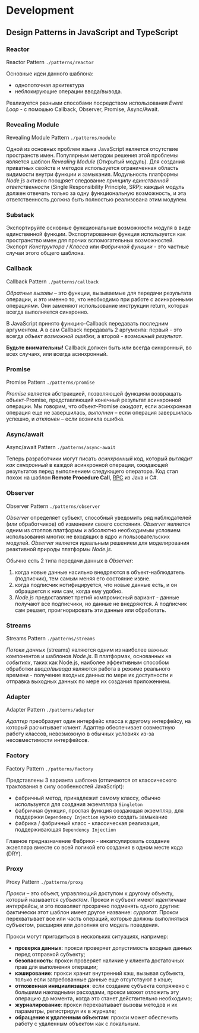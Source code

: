 # Development

## Design Patterns in JavaScript and TypeScript

### Reactor

Reactor Pattern `./patterns/reactor`

Oсновные идеи данного шаблона:

- однопоточная архитектура
- неблокирующие операции ввода/вывода.

Реализуется разными способами посредством использования *Event Loop* - с помошью Callback, Observer, Promise, Async/Await.

### Revealing Module

Revealing Module Pattern `./patterns/module`

Одной из основных проблем языка JavaScript является отсутствие пространств имен. Популярным методом решения этой проблемы является шаблон *Revealing Module* (Открытый модуль). Для создания приватных свойств и методов используется ограниченная область видимости внутри функции и замыкания. Модульность платформы *Node.js* активно поощряет следование *принципу единственной ответственности* (Single Responsibility Principle, SRP): каждый модуль должен отвечать только за одну функциональную возможность, и эта ответственность должна быть
полностью реализована этим модулем.

### Substack

Экспортируйте основные функциональные возможности модуля в виде единственной функции. Экспортированная функция используется как пространство имен для прочих вспомогательных возможностей. Экспорт *Конструктора / Класса* или *Фабричной функции* - это частные случаи этого общего шаблона.

### Callback

Callback Pattern `./patterns/callback`

*Обратные вызовы* – это функции, вызываемые для передачи результата операции, и это именно то, что необходимо при работе с асинхронными операциями. Они заменяют использование инструкции return, которая всегда выполняется синхронно.

В JavaScript принято функцию-Callback передавать последним аргументом. А в сам Callback передавать 2 аргумента: первый - это всегда *объект возможной ошибки*, а второй - *возможный результат*.

**Будьте внимательны!** Callback должен быть или всегда синхронный, во всех случаях, или всегда асинхронный.

### Promise

Promise Pattern `./patterns/promise`

*Promise* является абстракцией, позволяющей функциям возвращать объект-Promise, представляющий конечный результат асинхронной операции. Мы говорим, что объект-Promise *ожидает*, если асинхронная операция еще не завершилась, *выполнен* – если операция завершилась успешно, и *отклонен* – если возникла ошибка.

### Async/await

Async/await Pattern `./patterns/async-await`

Теперь разработчики могут писать *асинхронный* код, который *выглядит как синхронный* в каждой асинхронной операции, ожидающей результатов перед выполнением следующего оператора. Код стал похож на шаблон **Remote Procedure Call**, [RPC](https://ru.wikipedia.org/wiki/Remote_Procedure_Call) из Java и С#.

### Observer

Observer Pattern `./patterns/observer`

*Observer* определяет субъект, способный уведомить ряд наблюдателей (или обработчиков) об изменении своего состояния. *Observer* является одним из столпов платформы и абсолютно необходимым условием использования многих не входящих в ядро и пользовательских модулей. *Observer* является идеальным решением для моделирования реактивной природы платформы *Node.js*.

Обычно есть 2 типа передачи данных в *Observer*:

1. когда новые данные насильно внедряются в объект-наблюдатель (подписчик), тем самым меняя его состояние извне.
2. когда подписчик нотифицируется, что новые данные есть, и он обращается к ним сам, когда ему удобно.
3. *Node.js* предоставляет третий компромисный вариант - данные получают все подписчики, но данные не внедряются. А подписчик сам решает, проигнорировать эти данные или обработать.

### Streams

Streams Pattern `./patterns/streams`

*Потоки данных* (streams) являются одним из наиболее важных компонентов и шаблонов *Node.js*. В платформах, основанных на *событиях*, таких как Node.js, наиболее эффективным
способом обработки *ввода/вывода* являются работа в режиме реального времени - получение входных данных по мере их доступности и отправка выходных данных по мере их создания приложением.

### Adapter

Adapter Pattern `./patterns/adapter`

*Адаптер* преобразует один интерфейс класса к другому интерфейсу, на который расчитывает клиент. Адаптер обеспечивает совместную работу классов, невозможную в обычных условиях из-за несовместимости интерфейсов.

### Factory

Factory Pattern `./patterns/factory`

Представлены 3 варианта шаблона (отличаются от классического трактования в силу особенностей JavaScript):

- фабричный метод, принадлежит самому классу, обычно используется для создания экземпляра `Singleton`
- фабричная функция, простая функция создающая экземпляр, для поддержки `Dependency Injection` нужно создать замыкание
- фабрика / фабричный класс - классическая реализация, поддерживающая `Dependency Injection`

Главное предназначение Фабрики - инкапсулировать создание экзепляра вместе со всей логикой его создания в одном месте кода (DRY).

### Proxy

Proxy Pattern `./patterns/proxy`

*Прокси* – это объект, управляющий доступом к другому объекту, который называется *субъектом*. Прокси и субъект имеют *идентичные интерфейсы*, и это позволяет прозрачно подменять одного другим: фактически этот шаблон имеет другое название: *суррогат*. Прокси перехватывает все или часть операций, которые должны выполняться субъектом, расширяя или дополняя его модель поведения.

Прокси могут пригодиться в нескольких ситуациях, например:

- **проверка данных**: прокси проверяет допустимость входных данных перед отправкой субъекту;
- **безопасность**: прокси проверяет наличие у клиента достаточных прав для выполнения операции;
- **кэширование**: прокси хранит внутренний кэш, вызывая субъекта, только если затребованные данные еще отсутствуют в кэше;
- **отложенная инициализация**: если создание субъекта сопряжено с большими накладными расходами, прокси может отложить эту операцию до момента, когда это станет действительно необходимо;
- **журналирование**: прокси перехватывает вызовы методов и их параметры, регистрируя их в журнале;
- **обращение к удаленным объектам**: прокси может обеспечить работу с удаленным объектом как с локальным.
